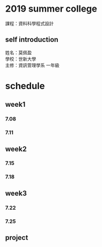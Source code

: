 # 2019 summer college
課程：資料科學程式設計
## self introduction
姓名：莫佩盈<br/>
學校：世新大學<br/>
主修：資訊管理學系 一年級<br/>
# schedule
## week1 
### 7.08
### 7.11
## week2
### 7.15
### 7.18
## week3
### 7.22
### 7.25
## project 
